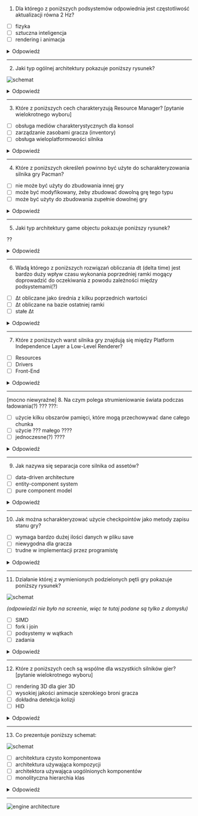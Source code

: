 1. Dla którego z poniższych podsystemów odpowiednia jest częstotliwość aktualizacji równa 2 Hz?
- [ ] fizyka
- [ ] sztuczna inteligencja
- [ ] rendering i animacja

<details>
<summary>Odpowiedź</summary>

> Sztuczna inteligencja

</details>

---

2. Jaki typ ogólnej architektury pokazuje poniższy rysunek?

![schemat](2_schemat.png)

<details>
<summary>Odpowiedź</summary>

> Architektura samodzielna

> Pozostałe architektury:
> - architektura współdzielona
> 
>   ![schemat](2_wspoldzielona.png)
> 
> - architektura Unreal Engine
> 
>   ![schemat](2_unreal.png)

</details>

---

3. Które z poniższych cech charakteryzują Resource Manager? [pytanie wielokrotnego wyboru]
- [ ] obsługa mediów charakterystycznych dla konsol
- [ ] zarządzanie zasobami gracza (inventory)
- [ ] obsługa wieloplatformowości silnika

<details>
<summary>Odpowiedź</summary>

> - [x] obsługa mediów charakterystycznych dla konsol
> - [x] obsługa wieloplatformowości silnika

</details>

---

4. Które z poniższych określeń powinno być użyte do scharakteryzowania silnika gry Pacman?
- [ ] nie może być użyty do zbudowania innej gry
- [ ] może być modyfikowany, żeby zbudować dowolną grę tego typu
- [ ] może być użyty do zbudowania zupełnie dowolnej gry

<details>
<summary>Odpowiedź</summary>

> nie może być użyty do zbudowania innej gry

</details>

---

5. Jaki typ architektury game objectu pokazuje poniższy rysunek?

??

<details>
<summary>Odpowiedź</summary>

> Z prezentacji (7):
>
> Architektury object-centric:
> - **nieobiektowa** - specjalizowane struktury przechowujące konkretne typy obiektów
> - **monolityczna hierarchia klas**
> 
>   ![schemat](5_monolityczna.png)
> - używająca **kompozycji**
> 
>   ![schemat](5_kompozycja.png)
> - używająca **uogólnionych komponentów**
> 
>   ![schemat](5_uogolnione.png)
> - **czysto komponentowa**
> 
>   ![schemat](5_czysta.png)

</details>

---

6. Wadą którego z poniższych rozwiązań obliczania dt (delta time) jest bardzo duży wpływ czasu wykonania poprzedniej ramki mogący doprowadzić do oczekiwania z powodu zależności między podsystemami(?)
- [ ] Δt obliczane jako średnia z kilku poprzednich wartości
- [ ] Δt obliczane na bazie ostatniej ramki
- [ ] stałe Δt

<details>
<summary>Odpowiedź</summary>

> Δt obliczane na bazie ostatniej ramki

> Z prezentacji:
> 
> Δt jest zmierzone jako różnica między chwilą rozpoczęcia a zakończenia obliczeń poprzedniej ramki.
>
> Rozwiązanie używane w większości gier.
>
> Może doprowadzić, po wystąpieniu zbyt długiej ramki, do powstawania serii ramek, które są dwa razy dłuższe, niż powinny, ponieważ zależności między podsystemami powodują oczekiwanie

</details>

---

7. Które z poniższych warst silnika gry znajdują się między Platform Independence Layer a Low-Level Renderer?
- [ ] Resources
- [ ] Drivers
- [ ] Front-End

<details>
<summary>Odpowiedź</summary>

> Resources

</details>

---

[mocno niewyraźne]
8. Na czym polega strumieniowanie świata podczas ładowania(?) ??? ???:
- [ ] użycie kilku obszarów pamięci, które mogą przechowywać dane całego chunka
- [ ] użycie ??? małego ????
- [ ] jednoczesne(?) ????

<details>
<summary>Odpowiedź</summary>

> jeżeli chodzi ogólnie o strumieniowanie, to użycie małego obszaru pamięci w porównaniu do całościowego rozmiaru pliku (rezerwacja pamięci tylko na ułamek swojej wielkości)

> Z prezentacji (7):
> 
> Ładowanie danych świata:
> - ładowanie proste - z użyciem ekranów ładowania
> - użycie *air lock* - bardzo małe chunki świata, które zajmują gracza na czas ładowania dużego chunka
> - strumieniowanie świata - użycie kilku obszarów pamięci, które mogą przechowywać dane całego chunka

</details>

---

9. Jak nazywa się separacja core silnika od assetów?
- [ ] data-driven architecture
- [ ] entity-component system
- [ ] pure component model

<details>
<summary>Odpowiedź</summary>

> data-driven architecture

</details>

---

10. Jak można scharakteryzować użycie checkpointów jako metody zapisu stanu gry?
- [ ] wymaga bardzo dużej ilości danych w pliku save
- [ ] niewygodna dla gracza
- [ ] trudne w implementacji przez programistę

<details>
<summary>Odpowiedź</summary>

> niewygodna dla gracza

</details>

---

11. Działanie której z wymienionych podzielonych pętli gry pokazuje poniższy rysunek?

![schemat](11_schemat.png)

*(odpowiedzi nie było na screenie, więc te tutaj podane są tylko z domysłu)*
- [ ] SIMD
- [ ] fork i join
- [ ] podsystemy w wątkach
- [ ] zadania

<details>
<summary>Odpowiedź</summary>

> Podsystemy w wątkach

> Z prezentacji (09):
> 
> Rozbicie czynności na zadania, które mogą być wykonywane równolegle:
> - SIMD
> - fork i join
> - podsystemy w wątkach
> - zadania
> 
> Wykonywanie asynchroniczne

</details>

---

12. Które z poniższych cech są wspólne dla wszystkich silników gier? [pytanie wielokrotnego wyboru]
- [ ] rendering 3D dla gier 3D
- [ ] wysokiej jakości animacje szerokiego broni gracza
- [ ] dokładna detekcja kolizji
- [ ] HID

<details>
<summary>Odpowiedź</summary>

> - [x] rendering 3D dla gier 3D
> - [x] HID

</details>

---


13. Co prezentuje poniższy schemat:

![schemat](13_schemat.png)

- [ ] architektura czysto komponentowa
- [ ] architektura używająca kompozycji
- [ ] architektora używająca uogólnionych komponentów
- [ ] monolityczna hierarchia klas

<details>
<summary>Odpowiedź</summary>

> monolityczna hierarchia klas

</details>

---

![engine architecture](RuntimeGameEngineArchitecture.png)